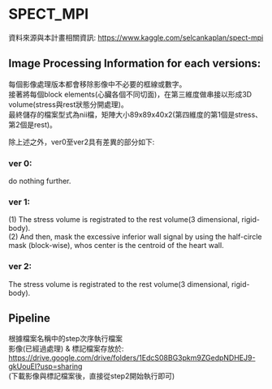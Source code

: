 # SPECT_MPI
資料來源與本計畫相關資訊: https://www.kaggle.com/selcankaplan/spect-mpi  

## Image Processing Information for each versions:  
每個影像處理版本都會移除影像中不必要的框線或數字。  
接著將每個block elements(心臟各個不同切面)，在第三維度做串接以形成3D volume(stress與rest狀態分開處理)。  
最終儲存的檔案型式為nii檔，矩陣大小89x89x40x2(第四維度的第1個是stress、第2個是rest)。  

除上述之外，ver0至ver2具有差異的部分如下:  
### ver 0:  
do nothing further.  

### ver 1:  
(1) The stress volume is registrated to the rest volume(3 dimensional, rigid-body).  
(2) And then, mask the excessive inferior wall signal by using the half-circle mask (block-wise), whos center is the centroid of the heart wall.  

### ver 2:  
The stress volume is registrated to the rest volume(3 dimensional, rigid-body).  

## Pipeline
根據檔案名稱中的step次序執行檔案  
影像(已經過處理) & 標記檔案存放於:  
https://drive.google.com/drive/folders/1EdcS08BG3pkm9ZGedpNDHEJ9-gkUouEI?usp=sharing  
(下載影像與標記檔案後，直接從step2開始執行即可)
